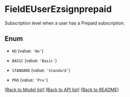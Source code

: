 # FieldEUserEzsignprepaid

Subscription level when a user has a Prepaid subscription.

## Enum

* `NO` (value: `'No'`)

* `BASIC` (value: `'Basic'`)

* `STANDARD` (value: `'Standard'`)

* `PRO` (value: `'Pro'`)

[[Back to Model list]](../README.md#documentation-for-models) [[Back to API list]](../README.md#documentation-for-api-endpoints) [[Back to README]](../README.md)


